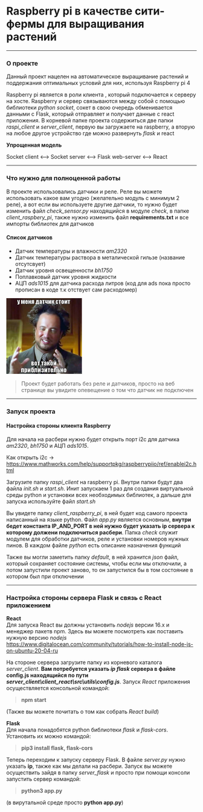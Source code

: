 # Raspberry pi в качестве сити-фермы для выращивания растений 

---

### О проекте

Данный проект нацелен на автоматическое выращивание растений и поддержания оптимальных условий для них, используя Raspberry pi 4

Raspberry pi является в роли клиента , который подключается к серверу на хосте. Raspberry и сервер связываются между собой с помощью библиотеки *python socket*, сокет в свою очередь обменивается данными с Flask, который отправляет и получает данные с react приложения. В корневой папке проекта содержиться две папки *raspi_client* и *server_client*, первую вы загружаете на raspberry, а вторую на любое другое устройство где можно развернуть *flask* и react


__Упрощенная модель__

Socket client <--> Socket server <--> Flask web-server <--> React


---

### Что нужно для полноценной работы
В проекте использовались датчики и реле. Реле вы можете использовать какое вам угодно (желательно модуль с минимум 2 реле), а вот если вы используете другие датчики, то нужно будет изменить файл *check_sensor.py* находящийся в модуле *check*, в папке *client_raspbery_pi*, также нужно изменить файл __requirements.txt__ и все импорты библиотек для датчиков

#### Список датчиков
* Датчик температуры и влажности *am2320*
* Датчик температуры раствора в металической гильзе (название отсутсвует)
* Датчик уровня освещенности *bh1750*
* Поплавковый датчик уровня жидкости
* АЦП *ads1015* для датчика расхода литров (код для ads пока просто прописан в коде т.к отствует сам расходомер)

<img src="mem.jpg" width=200 height=200>


> Проект будет работать без реле и датчиков, просто на веб странице вы увидите опевещение о том что датчик не подключен

---
### Запуск проекта

#### Настройка стороны клиента Raspberry 

Для начала на расбери нужно будет открыть порт i2c для датчика *am2320*, *bh1750* и АЦП *ads1015*. 

Как открыть i2c -> https://www.mathworks.com/help/supportpkg/raspberrypiio/ref/enablei2c.html

Загрузите папку *raspi_client* на raspberry pi. Внутри папки будут два файла *init.sh* и *start.sh*. Инит запускаем 1 раз для создания виртуальной среды python и установки всех необходимых библиотек, а дальше для запуска используйте файл *start.sh*

Вы увидете папку *client_raspberry_pi*, в ней будет код самого проекта написанный на языке python. Файл *app.py* является основным, __внутри бедет константа IP_AND_PORT в ней нужно будет указать ip сервера к которому должени подключиться расбери__. Папка *check* служит модулем для обработки датчиков, реле и установки номеров нужных пинов. В каждом файле *python* есть описание назначения функций

Также вы могли заметить папку *default*, в ней хранится *json* файл, который сохраняет состояние системы, чтобы если мы отключили, а потом запустили проект заново, то он запустился бы в том состояние в котором был при отключении

---

### Настройка стороны сервера Flask и связь с React приложением


__React__<br/> 
Для  запуска React вы должны установить *nodejs* версии 16.x и менеджер пакетв npm. Здесь вы можете посмотреть как поставить нужную версию *nodejs* <https://www.digitalocean.com/community/tutorials/how-to-install-node-js-on-ubuntu-20-04-ru>

На стороне сервера загрузите папку из корневого каталога *server_client*. __Вам потребуется указать *ip flask* сервера в файле config.js находящийся по пути *server_client\client_react\src\utils\config.js*__.
Запуск *React* приложения осуществляется консольной командой:
> __npm start__ 

(Также вы можете почитать о том как собрать *React build*) 

__Flask__<br/>
Для начала понадобятся python библиотеки *flask* и *flask-cors*. Установить их можно командой: 
>__pip3 install flask, flask-cors__

Теперь переходим к запуску серверу Flask. В файле *server.py* нужно указать __ip__, также как мы делали на расбери. Запуск вы можете осуществить зайдя в папку *server_flask* и просто при помощи консоли запустить сервер командой:
> __python3 app.py__ 

(в вирутальной среде просто __python app.py__)



